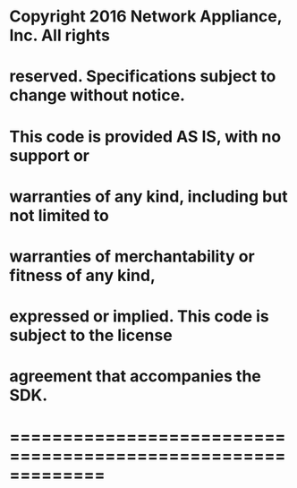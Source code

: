 # Copyright 2016 Network Appliance, Inc. All rights             #
# reserved. Specifications subject to change without notice.    #
#                                                               #
# This code is provided AS IS, with no support or               #
# warranties of any kind, including but not limited to          #
# warranties of merchantability or fitness of any kind,         #
# expressed or implied.  This code is subject to the license    #
# agreement that accompanies the SDK.                           #
#                                                               #
# ============================================================= #
